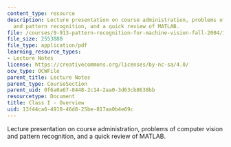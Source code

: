 ```yaml
---
content_type: resource
description: Lecture presentation on course administration, problems of computer vision
  and pattern recognition, and a quick review of MATLAB.
file: /courses/9-913-pattern-recognition-for-machine-vision-fall-2004/13f44ca6491046d825be817aa0b4e69c_class1_04_part1.pdf
file_size: 2553880
file_type: application/pdf
learning_resource_types:
- Lecture Notes
license: https://creativecommons.org/licenses/by-nc-sa/4.0/
ocw_type: OCWFile
parent_title: Lecture Notes
parent_type: CourseSection
parent_uid: 0f6a0a67-8448-2c14-2aa0-3d63cb8638bb
resourcetype: Document
title: Class I - Overview
uid: 13f44ca6-4910-46d8-25be-817aa0b4e69c
---
```

Lecture presentation on course administration, problems of computer vision and pattern recognition, and a quick review of MATLAB.